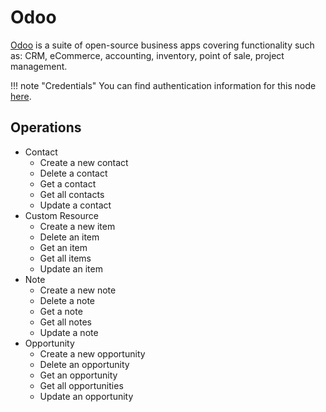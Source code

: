 # Odoo

[Odoo](https://www.odoo.com/) is a suite of open-source business apps covering functionality such as: CRM, eCommerce, accounting, inventory, point of sale, project management.

!!! note "Credentials"
    You can find authentication information for this node [here](/integrations/builtin/credentials/odoo/).


## Operations

* Contact
    * Create a new contact
    * Delete a contact
    * Get a contact
    * Get all contacts
    * Update a contact
* Custom Resource
    * Create a new item
    * Delete an item
    * Get an item
    * Get all items
    * Update an item
* Note
    * Create a new note
    * Delete a note
    * Get a note
    * Get all notes
    * Update a note
* Opportunity
    * Create a new opportunity
    * Delete an opportunity
    * Get an opportunity
    * Get all opportunities
    * Update an opportunity



